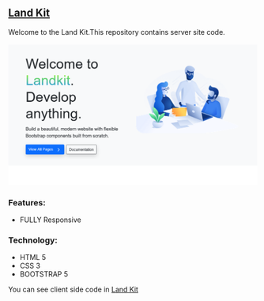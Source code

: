 ## [Land Kit](https://shaharina.github.io/Land-Kit/)
Welcome to the Land Kit.This repository contains server site code.
<br/>
<br/>
<img src="https://raw.githubusercontent.com/Shaharina/All-images/main/images/land%20kit%20Document.png" />


### Features:
- FULLY Responsive 

### Technology:
- HTML 5
- CSS 3
- BOOTSTRAP 5


You can see client side code in [Land Kit](https://github.com/Shaharina/Land-Kit)



